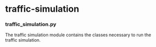 # traffic-simulation
### traffic_simulation.py
The traffic simulation module contains the classes necessary to run the traffic simulation. 

